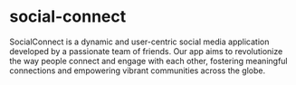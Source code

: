 # social-connect
SocialConnect is a dynamic and user-centric social media application developed by a passionate team of friends. Our app aims to revolutionize the way people connect and engage with each other, fostering meaningful connections and empowering vibrant communities across the globe.
